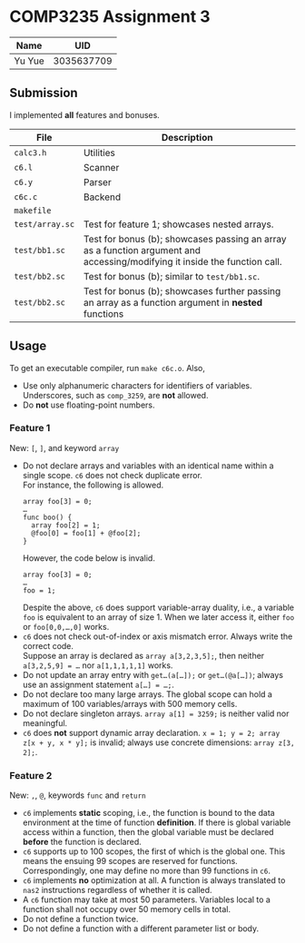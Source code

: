 # COMP3235 Assignment 3

| Name   | UID        |
| ---    | ---        |
| Yu Yue | 3035637709 |

## Submission

I implemented **all** features and bonuses.

| File | Description |
| ---  | ---         |
| `calc3.h` | Utilities |
| `c6.l`    | Scanner   |
| `c6.y`    | Parser    |
| `c6c.c`   | Backend   |
| `makefile` |  |
| `test/array.sc` | Test for feature 1; showcases nested arrays. |
| `test/bb1.sc` | Test for bonus (b); showcases passing an array as a function argument and accessing/modifying it inside the function call. |
| `test/bb2.sc` | Test for bonus (b); similar to `test/bb1.sc`. |
| `test/bb2.sc` | Test for bonus (b); showcases further passing an array as a function argument in **nested** functions |


## Usage

To get an executable compiler, run `make c6c.o`. Also,

- Use only alphanumeric characters for identifiers of variables. Underscores, such as `comp_3259`, are **not** allowed.
- Do **not** use floating-point numbers.

### Feature 1

New: `[`, `]`, and keyword `array`

- Do not declare arrays and variables with an identical name within a single scope. `c6` does not check duplicate error.<br>
  For instance, the following is allowed.
  ```
  array foo[3] = 0;
  …
  func boo() {
    array foo[2] = 1;
    @foo[0] = foo[1] + @foo[2];
  }
  ```
  However, the code below is invalid.
  ```
  array foo[3] = 0;
  …
  foo = 1;
  ```
  Despite the above, `c6` does support variable-array duality, i.e., a variable `foo` is equivalent to an array of size $1$. When we later access it, either `foo` or `foo[0,0,…,0]` works.
- `c6` does not check out-of-index or axis mismatch error. Always write the correct code.<br>
  Suppose an array is declared as `array a[3,2,3,5];`, then neither `a[3,2,5,9] = …` nor `a[1,1,1,1,1]` works.
-  Do not update an array entry with `get…(a[…]);` or `get…(@a[…])`; always use an assignment statement `a[…] = …;`.
- Do not declare too many large arrays. The global scope can hold a maximum of $100$ variables/arrays with $500$ memory cells.
- Do not declare singleton arrays. `array a[1] = 3259;` is neither valid nor meaningful.
- `c6` does **not** support dynamic array declaration. `x = 1; y = 2; array z[x + y, x * y];` is invalid; always use concrete dimensions: `array z[3, 2];`.

### Feature 2

New: `,`, `@`, keywords `func` and `return`

- `c6` implements **static** scoping, i.e., the function is bound to the data environment at the time of function **definition**. If there is global variable access within a function, then the global variable must be declared **before** the function is declared.
- `c6` supports up to $100$ scopes, the first of which is the global one. This means the ensuing $99$ scopes are reserved for functions. Correspondingly, one may define no more than $99$ functions in `c6`.
- `c6` implements **no** optimization at all. A function is always translated to `nas2` instructions regardless of whether it is called.
- A `c6` function may take at most $50$ parameters. Variables local to a function shall not occupy over $50$ memory cells in total.
- Do not define a function twice.
- Do not define a function with a different parameter list or body.
